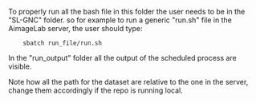 To properly run all the bash file in this folder the user needs to be in the "SL-GNC" folder.
so for example to run a generic "run.sh" file in the AimageLab server, the user should type:


        sbatch run_file/run.sh


In the "run_output" folder all the output of the scheduled process are visible.


Note how all the path for the dataset are relative to the one in the server, change them accordingly if the repo is running local.